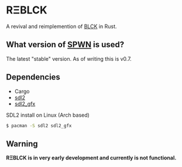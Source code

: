 # RΞBLCK
A revival and reimplemention of [BLCK](https://github.com/FlowVix/BLCK) in Rust.

## What version of [SPWN](https://github.com/Spu7Nix/SPWN-language) is used?
The latest "stable" version. As of writing this is v0.7.

## Dependencies
- Cargo
- [sdl2](https://libsdl.org/download)
- [sdl2\_gfx](https://sourceforge.net/projects/sdl2gfx/)

SDL2 install on Linux (Arch based)
```sh
$ pacman -S sdl2 sdl2_gfx
```

## Warning
**RΞBLCK is in very early development and currently is not functional.**
